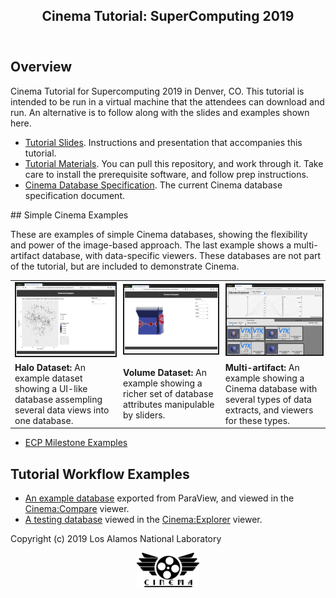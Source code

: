<html lang=eng>
<head>
    <meta charset=utf-8>
    <title>Cinema Tutorial: Supercomputing 2019</title>
    <link rel="stylesheet" type="text/css" href="web/workflow.css"></link>
</head>

<body>
<header>
<h2>Cinema Tutorial: SuperComputing 2019</h2>
</header>

<div class="container">

## Overview

Cinema Tutorial for Supercomputing 2019 in Denver, CO. This tutorial is intended to be run in a virtual machine that the attendees can download and run. An alternative is to follow along with the slides and examples shown here.

- [Tutorial Slides](https://github.com/cinemascience/cinema_tutorial_slides/blob/master/2019-11_SC19/tutorial_sc19.pdf). Instructions and presentation that accompanies this tutorial.
- [Tutorial Materials](https://github.com/cinemascience/cinema_tutorial_2019-11_SC). You can pull this repository, and work through it. Take care to install the prerequisite software, and follow prep instructions.
- [Cinema Database Specification](https://github.com/cinemascience/cinema/blob/master/specs/dietrich/01/cinema_specD_v012.pdf). The current Cinema database specification document.

<div class="divider"><p></p></div> 
## Simple Cinema Examples

These are examples of simple Cinema databases, showing the flexibility and power of the image-based approach. The last example shows a multi-artifact database, with data-specific viewers. These databases are not part of the tutorial, but are included to demonstrate Cinema.

<center>
<table width="50%" cellspacing="10">

<tr>
<td><a href="../2019-01_ECP/materials/halo.html"><img src="../2019-01_ECP/materials/thumbs/halo.png" width="200" border="2"></a></td>
<td><a href="../2019-01_ECP/materials/volume.html"><img src="../2019-01_ECP/materials/thumbs/volume.png" width="200" border="2"></a></td>
<td><a href="../2019-01_ECP/materials/cinema_explorer.html?databases=databases.json"><img src="../2019-01_ECP/materials/thumbs/explorer.png" width="200" border="2"></a></td>
</tr>

<tr>
<td ><strong>Halo Dataset:</strong> An example dataset showing a UI-like database assempling several data views into one database.</td>
<td ><strong>Volume Dataset:</strong> An example showing a richer set of database attributes manipulable by sliders.</td>
<td ><strong>Multi-artifact:</strong> An example showing a Cinema database with several types of data extracts, and viewers for these types.</td>
</tr>


</table>
</center>

- [ECP Milestone Examples](https://portal.nersc.gov/project/alpine/2018_ECPReview_Cinema/review.new.html)

<div class="divider"><p></p></div> 

## Tutorial Workflow Examples
- [An example database](materials/example_compare.html) exported from ParaView, and viewed in the [Cinema:Compare](https://github.com/cinemascience/cinema_compare) viewer.
- [A testing database](materials/cinema_explorer.html) viewed in the [Cinema:Explorer](https://github.com/cinemascience/cinema_explorer) viewer.

</div>
</body>

<footer>Copyright (c) 2019 Los Alamos National Laboratory</footer>
<p></p> <center>
<a href="https://www.cinemascience.org"><img src="web/cinema_logo_filmreel_named_100px.png" width="100" alt="A Cinema Production"></a></center>
